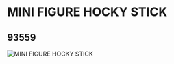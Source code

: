 # MINI FIGURE HOCKY STICK
## 93559
![MINI FIGURE HOCKY STICK](https://lc-www-live-s.legocdn.com/media/bricks/5/2/4618276.jpg)